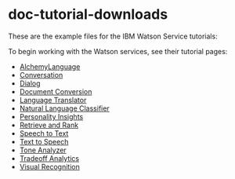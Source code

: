 # doc-tutorial-downloads
These are the example files for the IBM Watson Service tutorials:

To begin working with the Watson services, see their tutorial pages:

- [AlchemyLanguage](http://www.ibm.com/watson/developercloud/doc/alchemylanguage/tutorials.shtml)
- [Conversation](http://www.ibm.com/watson/developercloud/doc/conversation/convo_getstart.shtml)
- [Dialog](http://www.ibm.com/watson/developercloud/doc/dialog/tutorial_tutorials.shtml)
- [Document Conversion](http://www.ibm.com/watson/developercloud/doc/document-conversion/tutorial.shtml)
- [Language Translator](http://www.ibm.com/watson/developercloud/doc/language-translation/customizing.shtml)
- [Natural Language Classifier](http://www.ibm.com/watson/developercloud/doc/nl-classifier/get_start.shtml)
- [Personality Insights](http://www.ibm.com/watson/developercloud/doc/personality-insights/basics.shtml)
- [Retrieve and Rank](http://www.ibm.com/watson/developercloud/doc/retrieve-rank/get_start.shtml)
- [Speech to Text](http://www.ibm.com/watson/developercloud/doc/speech-to-text/tutorial.shtml)
- [Text to Speech](http://www.ibm.com/watson/developercloud/doc/text-to-speech/tutorial.shtml)
- [Tone Analyzer](http://www.ibm.com/watson/developercloud/doc/tone-analyzer/tutorial.shtml)
- [Tradeoff Analytics](http://www.ibm.com/watson/developercloud/doc/tradeoff-analytics/basics.shtml)
- [Visual Recognition](http://www.ibm.com/watson/developercloud/doc/visual-recognition/tutorials.shtml)

